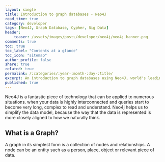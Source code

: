 ```yaml
---
layout: single
title: Introduction to graph databases - Neo4J
read_time: true
category: developer
tags: [Neo4J, Graph Database, Cypher, Big Data]
header:
    teaser: /assets/images/posts/developer/neo4j/neo4j_banner.png
comments: true
toc: true
toc_label: "Contents at a glance"
toc_icon: "sitemap"
author_profile: false
share: true
related: true
permalink: /:categories/:year-:month-:day-:title/
excerpt: An introduction to graph databases using Neo4J, world's leading opensource graph DB.
published: true
---
```


Neo4J is a fantastic piece of technology that can be applied to numerous situations.
when your data is highly interconnected and queries start to become very long, complex to read and understand.
Neo4j helps us to simplify the data model, because the way that the data is represented is more closely aligned to how we naturally think.

## What is a Graph?
A graph in its simplest form is a collection of nodes and relationships. A node can be an entity such as a person, place, object or relevant piece of data.